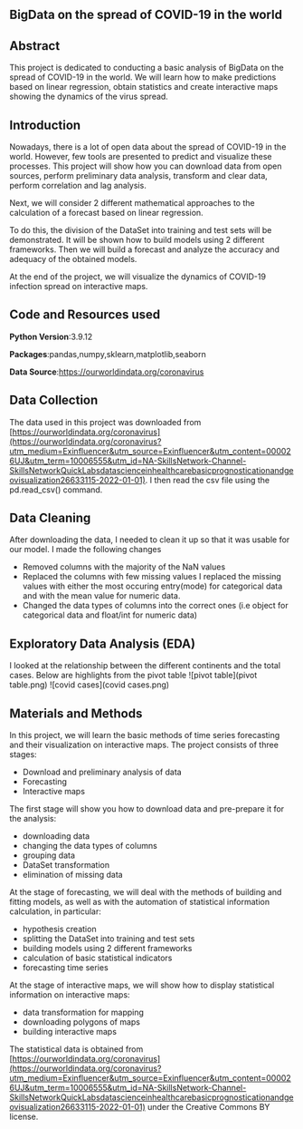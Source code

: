 
## BigData on the spread of COVID-19 in the world

## Abstract
This project is dedicated to conducting a basic analysis of BigData on the spread of COVID-19 in the world. We will learn how to make predictions based on linear regression, obtain statistics and create interactive maps showing the dynamics of the virus spread.

## Introduction
Nowadays, there is a lot of open data about the spread of COVID-19 in the world. However, few tools are presented to predict and visualize these processes.
This project will show how you can download data from open sources, perform preliminary data analysis, transform and clear data, perform correlation and lag analysis.

Next, we will consider 2 different mathematical approaches to the calculation of a forecast based on linear regression.

To do this, the division of the DataSet into training and test sets will be demonstrated. It will be shown how to build models using 2 different frameworks. Then we will build a forecast and analyze the accuracy and adequacy of the obtained models.

At the end of the project, we will visualize the dynamics of COVID-19 infection spread on interactive maps.

## Code and Resources used

**Python Version**:3.9.12 

**Packages**:pandas,numpy,sklearn,matplotlib,seaborn

**Data Source**:https://ourworldindata.org/coronavirus 

## Data Collection
The data used in this project was downloaded from  [https://ourworldindata.org/coronavirus](https://ourworldindata.org/coronavirus?utm_medium=Exinfluencer&utm_source=Exinfluencer&utm_content=000026UJ&utm_term=10006555&utm_id=NA-SkillsNetwork-Channel-SkillsNetworkQuickLabsdatascienceinhealthcarebasicprognosticationandgeovisualization26633115-2022-01-01). I then read the csv file using the pd.read_csv() command.

## Data Cleaning
After downloading the data, I needed to clean it up so that it was usable for our model. I made the following changes
* Removed columns with the majority of the NaN values
* Replaced the columns with few missing values I replaced the missing values with either the most occuring entry(mode) for categorical data and with the mean value for numeric data. 
* Changed the data types of columns into the correct ones (i.e object for categorical data and float/int for numeric data)

## Exploratory Data Analysis (EDA)
I looked at the relationship between the different continents and the total cases. Below are highlights from the pivot table
![pivot table](pivot table.png)
![covid cases](covid cases.png)

## Materials and Methods
In this project, we will learn the basic methods of time series forecasting and their visualization on interactive maps. The project consists of three stages:

*   Download and preliminary analysis of data
*   Forecasting
*   Interactive maps

The first stage will show you how to download data and pre-prepare it for the analysis:

*   downloading data
*   changing the data types of columns
*   grouping data
*   DataSet transformation
*   elimination of missing data

At the stage of forecasting, we will deal with the methods of building and fitting models, as well as with the automation of statistical information calculation, in particular:

*   hypothesis creation
*   splitting the DataSet into training and test sets
*   building models using 2 different frameworks
*   calculation of basic statistical indicators
*   forecasting time series

At the stage of interactive maps, we will show how to display statistical information on interactive maps:

*   data transformation for mapping
*   downloading polygons of maps
*   building interactive maps

The statistical data is obtained from [https://ourworldindata.org/coronavirus](https://ourworldindata.org/coronavirus?utm_medium=Exinfluencer&utm_source=Exinfluencer&utm_content=000026UJ&utm_term=10006555&utm_id=NA-SkillsNetwork-Channel-SkillsNetworkQuickLabsdatascienceinhealthcarebasicprognosticationandgeovisualization26633115-2022-01-01) under the Creative Commons BY license.

